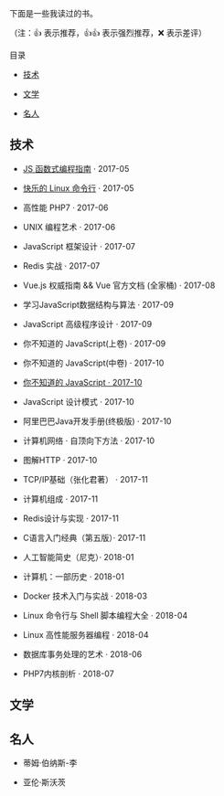 下面是一些我读过的书。

（注：👍 表示推荐，👍👍 表示强烈推荐，❌ 表示差评）

目录

- [技术](#technology)

- [文学](#literature)

- [名人](#famous-person)



<h2 id="technology">技术</h2>

- [JS 函数式编程指南](https://github.com/llh911001/mostly-adequate-guide-chinese) · 2017-05

- [快乐的 Linux 命令行](http://billie66.github.io/TLCL/book/zh/index.html) · 2017-05

- 高性能 PHP7 · 2017-06

- UNIX 编程艺术 · 2017-06

- JavaScript 框架设计 · 2017-07

- Redis 实战 · 2017-07

- Vue.js 权威指南 && Vue 官方文档 (全家桶) · 2017-08

- 学习JavaScript数据结构与算法 · 2017-09

- JavaScript 高级程序设计 · 2017-09

- 你不知道的 JavaScript(上卷) · 2017-09

- 你不知道的 JavaScript(中卷) · 2017-10

- [你不知道的 JavaScript · 2017-10](https://github.com/getify/You-Dont-Know-JS/tree/master)

- JavaScript 设计模式 · 2017-10

- 阿里巴巴Java开发手册(终极版) · 2017-10

- 计算机网络 · 自顶向下方法 · 2017-10

- 图解HTTP · 2017-10

- TCP/IP基础（张化君著） · 2017-11

- 计算机组成 · 2017-11

- Redis设计与实现 · 2017-11

- C语言入门经典（第五版）· 2017-11

- 人工智能简史（尼克）· 2018-01

- 计算机：一部历史 · 2018-01

- Docker 技术入门与实战 · 2018-03

- Linux 命令行与 Shell 脚本编程大全 · 2018-04

- Linux 高性能服务器编程 · 2018-04

- 数据库事务处理的艺术 · 2018-06

- PHP7内核剖析 · 2018-07



<h2 id="literature">文学</h2>



<h2 id="famous-person">名人</h2>


- 蒂姆·伯纳斯-李

- 亚伦·斯沃茨

